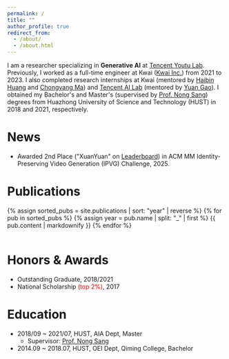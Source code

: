 ```yaml
---
permalink: /
title: ""
author_profile: true
redirect_from: 
  - /about/
  - /about.html
---
```

I am a researcher specializing in **Generative AI** at [Tencent Youtu Lab](https://open.youtu.qq.com). Previously, I worked as a full-time engineer at Kwai ([Kwai Inc.](https://www.kuaishou.com/en)) from 2021 to 2023. I also completed research internships at Kwai (mentored by [Haibin Huang](https://brotherhuang.github.io/) and [Chongyang Ma](http://chongyangma.com/)) and [Tencent AI Lab](https://ailab.tencent.com/ailab/zh/index) (mentored by [Yuan Gao](https://yuan-gao.net/)).  I obtained my Bachelor's and Master's (supervised by [Prof. Nong Sang](https://scholar.google.com/citations?user=ky_ZowEAAAAJ&hl)) degrees from Huazhong University of Science and Technology (HUST) in 2018 and 2021, respectively.

News
====
- Awarded 2nd Place ("XuanYuan" on [Leaderboard](https://hidream-ai.github.io/ipvg-challenge.github.io/#results)) in ACM MM Identity-Preserving Video Generation (IPVG) Challenge, 2025.

Publications
======
<table width="100%" border="0" align="center" cellpadding="5" cellspacing="5" style="border-collapse: collapse; font-size: 12pt; border: none">
{% assign sorted_pubs = site.publications | sort: "year" | reverse %}
{% for pub in sorted_pubs %}
  {% assign year = pub.name | split: "_" | first %}
  {{ pub.content | markdownify }}
{% endfor %}
</table>

Honors & Awards
======
- Outstanding Graduate, 2018/2021
- National Scholarship <span style="color: red;">(top 2%)</span>, 2017

Education
======
- 2018/09 ~ 2021/07, HUST, AIA Dept, Master
  - Supervisor: [Prof. Nong Sang](https://scholar.google.com/citations?user=ky_ZowEAAAAJ&hl)
- 2014.09 ~ 2018.07, HUST, OEI Dept, Qiming College, Bachelor
